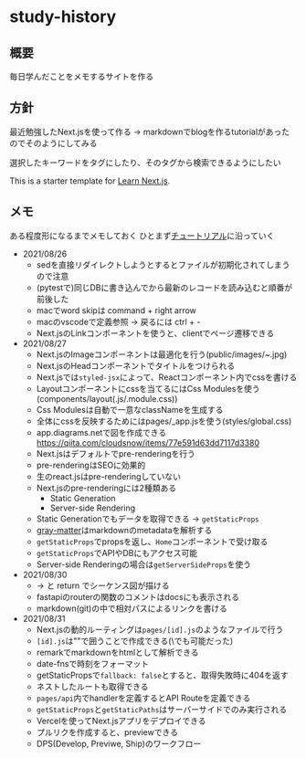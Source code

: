 # study-history

## 概要

毎日学んだことをメモするサイトを作る

## 方針

最近勉強したNext.jsを使って作る
-> markdownでblogを作るtutorialがあったのでそのようにしてみる

選択したキーワードをタグにしたり、そのタグから検索できるようにしたい

This is a starter template for [Learn Next.js](https://nextjs.org/learn).

## メモ

ある程度形になるまでメモしておく
ひとまず[チュートリアル](https://nextjs.org/learn/basics/create-nextjs-app?utm_source=next-site&utm_medium=homepage-cta&utm_campaign=next-website)に沿っていく

- 2021/08/26
  - sedを直接リダイレクトしようとするとファイルが初期化されてしまうので注意
  - (pytestで)同じDBに書き込んでから最新のレコードを読み込むと順番が前後した
  - macでword skipは command + right arrow
  - macのvscodeで定義参照 -> 戻るには ctrl + -
  - Next.jsのLinkコンポーネントを使うと、clientでページ遷移できる
- 2021/08/27
  - Next.jsのImageコンポーネントは最適化を行う(public/images/~.jpg)
  - Next.jsのHeadコンポーネントでタイトルをつけられる
  - Next.jsでは`styled-jsx`によって、Reactコンポーネント内でcssを書ける
  - Layoutコンポーネントにcssを当てるにはCss Modulesを使う(components/layout(.js/.module.css))
  - Css Modulesは自動で一意なclassNameを生成する
  - 全体にcssを反映するためにはpages/_app.jsを使う(styles/global.css)
  - app.diagrams.netで図を作成できる https://qiita.com/cloudsnow/items/77e591d63dd7117d3380
  - Next.jsはデフォルトでpre-renderingを行う
  - pre-renderingはSEOに効果的
  - 生のreact.jsはpre-renderingしていない
  - Next.jsのpre-renderingには2種類ある
    - Static Generation
    - Server-side Rendering
  - Static Generationでもデータを取得できる -> `getStaticProps`
  - [gray-matter](https://github.com/jonschlinkert/gray-matter)はmarkdownのmetadataを解析する
  - `getStaticProps`でpropsを返し、`Home`コンポーネントで受け取る
  - `getStaticProps`でAPIやDBにもアクセス可能
  - Server-side Renderingの場合は`getServerSideProps`を使う
- 2021/08/30
  - -> と return でシーケンス図が描ける
  - fastapiのrouterの関数のコメントはdocsにも表示される
  - markdown(git)の中で相対パスによるリンクを書ける
- 2021/08/31
  - Next.jsの動的ルーティングは`pages/[id].js`のようなファイルで行う
  - `[id].js`は""で囲うことで作成できる(\でも可能だった)
  - remarkでmarkdownをhtmlとして解析できる
  - date-fnsで時刻をフォーマット
  - getStaticPropsで`fallback: false`とすると、取得失敗時に404を返す
  - ネストしたルートも取得できる
  - `pages/api`内でhandlerを定義するとAPI Routeを定義できる
  - `getStaticProps`と`getStaticPaths`はサーバーサイドでのみ実行される
  - Vercelを使ってNext.jsアプリをデプロイできる
  - プルリクを作成すると、previewできる
  - DPS(Develop, Previwe, Ship)のワークフロー
